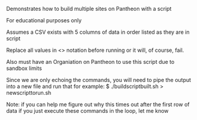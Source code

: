 
Demonstrates how to build multiple sites on Pantheon with a script

For educational purposes only

Assumes a CSV exists with 5 columns of data in order listed as they are in script

Replace all values in <> notation before running or it will, of course, fail. 

Also must have an Organiation on Pantheon to use this script due to sandbox limits

Since we are only echoing the commands, you will need to pipe the output into a new file and run that
for example: $ ./buildscriptbuilt.sh > newscripttorun.sh


Note: if you can help me figure out why this times out after the first row of data if you just execute these commands in the loop, let me know

